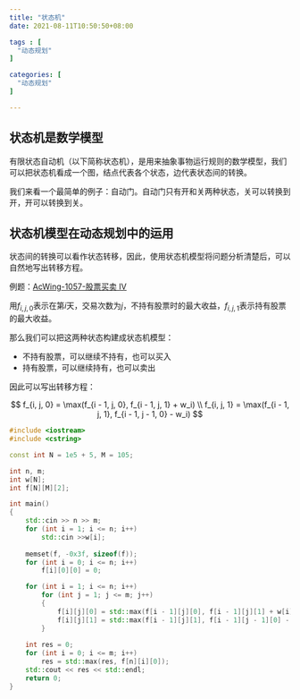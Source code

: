 ```yaml
---
title: "状态机"
date: 2021-08-11T10:50:50+08:00

tags : [
  "动态规划"
]

categories: [
  "动态规划"
]

---
```


## 状态机是数学模型

有限状态自动机（以下简称状态机），是用来抽象事物运行规则的数学模型，我们可以把状态机看成一个图，结点代表各个状态，边代表状态间的转换。

我们来看一个最简单的例子：自动门。自动门只有开和关两种状态，关可以转换到开，开可以转换到关。

## 状态机模型在动态规划中的运用

状态间的转换可以看作状态转移，因此，使用状态机模型将问题分析清楚后，可以自然地写出转移方程。

例题：[AcWing-1057-股票买卖 IV](https://www.acwing.com/problem/content/1059/)

用$f_{i, j, 0}$表示在第$i$天，交易次数为$j$，不持有股票时的最大收益，$f_{i, j, 1}$表示持有股票的最大收益。

那么我们可以把这两种状态构建成状态机模型：

+ 不持有股票，可以继续不持有，也可以买入
+ 持有股票，可以继续持有，也可以卖出

因此可以写出转移方程：

$$
f_{i, j, 0} = \max(f_{i - 1, j, 0}, f_{i - 1, j, 1} + w_i) \\
f_{i, j, 1} = \max(f_{i - 1, j, 1}, f_{i - 1, j - 1, 0} - w_i)
$$

```cpp
#include <iostream>
#include <cstring>

const int N = 1e5 + 5, M = 105;

int n, m;
int w[N];
int f[N][M][2];

int main()
{
    std::cin >> n >> m;
    for (int i = 1; i <= n; i++)
        std::cin >>w[i];
    
    memset(f, -0x3f, sizeof(f));
    for (int i = 0; i <= n; i++)
        f[i][0][0] = 0;

    for (int i = 1; i <= n; i++)
        for (int j = 1; j <= m; j++)
        {
            f[i][j][0] = std::max(f[i - 1][j][0], f[i - 1][j][1] + w[i]);
            f[i][j][1] = std::max(f[i - 1][j][1], f[i - 1][j - 1][0] - w[i]);
        }
    
    int res = 0;
    for (int i = 0; i <= m; i++)
        res = std::max(res, f[n][i][0]);
    std::cout << res << std::endl;
    return 0;
}
```